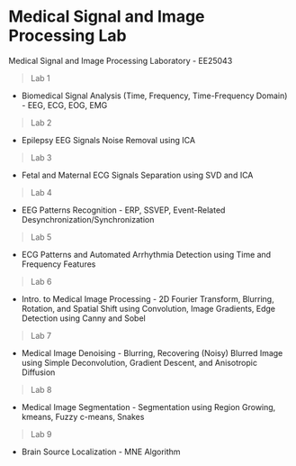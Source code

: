 # Medical Signal and Image Processing Lab

Medical Signal and Image Processing Laboratory - EE25043

> Lab 1

*   Biomedical Signal Analysis (Time, Frequency, Time-Frequency Domain) - EEG, ECG, EOG, EMG

> Lab 2

*   Epilepsy EEG Signals Noise Removal using ICA

> Lab 3

*   Fetal and Maternal ECG Signals Separation using SVD and ICA

> Lab 4

*   EEG Patterns Recognition - ERP, SSVEP, Event-Related Desynchronization/Synchronization

> Lab 5

*   ECG Patterns and Automated Arrhythmia Detection using Time and Frequency Features

> Lab 6

*   Intro. to Medical Image Processing - 2D Fourier Transform, Blurring, Rotation, and Spatial Shift using Convolution, Image Gradients, Edge Detection using Canny and Sobel

> Lab 7

*   Medical Image Denoising - Blurring, Recovering (Noisy) Blurred Image using Simple Deconvolution, Gradient Descent, and Anisotropic Diffusion

> Lab 8

*   Medical Image Segmentation - Segmentation using Region Growing, kmeans, Fuzzy c-means, Snakes

> Lab 9

*   Brain Source Localization - MNE Algorithm
